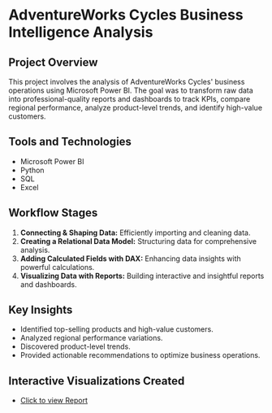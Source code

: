 # AdventureWorks Cycles Business Intelligence Analysis

## Project Overview
This project involves the analysis of AdventureWorks Cycles' business operations using Microsoft Power BI. The goal was to transform raw data into professional-quality reports and dashboards to track KPIs, compare regional performance, analyze product-level trends, and identify high-value customers.

## Tools and Technologies
- Microsoft Power BI
- Python
- SQL
- Excel

## Workflow Stages
1. **Connecting & Shaping Data:** Efficiently importing and cleaning data.
2. **Creating a Relational Data Model:** Structuring data for comprehensive analysis.
3. **Adding Calculated Fields with DAX:** Enhancing data insights with powerful calculations.
4. **Visualizing Data with Reports:** Building interactive and insightful reports and dashboards.

## Key Insights
- Identified top-selling products and high-value customers.
- Analyzed regional performance variations.
- Discovered product-level trends.
- Provided actionable recommendations to optimize business operations.

## Interactive Visualizations Created

- [Click to view Report](AdventureWorks_Report.pdf)

